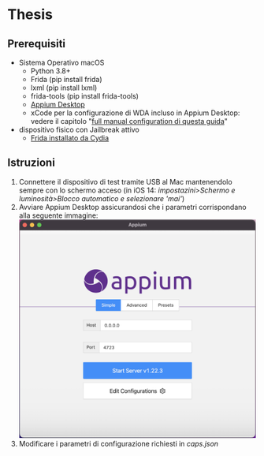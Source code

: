# Thesis
## Prerequisiti
* Sistema Operativo macOS 
  * Python 3.8+
  * Frida (pip install frida)
  * lxml (pip install lxml)
  * frida-tools (pip install frida-tools)
  * [Appium Desktop](https://github.com/appium/appium-desktop/releases)
  * xCode per la configurazione di WDA incluso in Appium Desktop: vedere il capitolo "[full manual configuration di questa guida](https://appium.io/docs/en/drivers/ios-xcuitest-real-devices/)"
* dispositivo fisico con Jailbreak attivo
  * [Frida installato da Cydia](https://frida.re/docs/ios/)
## Istruzioni
1. Connettere il dispositivo di test tramite USB al Mac mantenendolo sempre con lo schermo acceso (in iOS 14: *impostazini>Schermo e luminosità>Blocco automatico e selezionare 'mai'*)
2. Avviare Appium Desktop assicurandosi che i parametri corrispondano alla seguente immagine:
![configurazione di default appium](/docs/appium_default.png)
3. Modificare i parametri di configurazione richiesti in *caps.json*